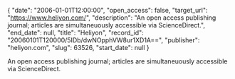 {
  "date": "2006-01-01T12:00:00", 
  "open_access": false, 
  "target_url": "https://www.heliyon.com/", 
  "description": "An open access publishing journal; articles are simultaneuously accessible via ScienceDirect.", 
  "end_date": null, 
  "title": "Heliyon", 
  "record_id": "20060101T120000/5IDb/dwNOpphVW8ur1XD1A==", 
  "publisher": "heliyon.com", 
  "slug": 63526, 
  "start_date": null
}

An open access publishing journal; articles are simultaneuously accessible via ScienceDirect.